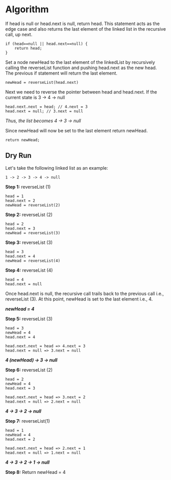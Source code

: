 # Algorithm

If head is null or head.next is null, return head. This statement acts as the edge case and also returns the last element of the linked list in the recursive call, up next.

    if (head==null || head.next==null) {
        return head;
    }

Set a node newHead to the last element of the linkedList by recursively calling the reverseList function and pushing head.next as the new head. The previous if statement will return the last element.

    newHead = reverseList(head.next)

Next we need to reverse the pointer between head and head.next. If the current state is 3 -> 4 -> null

    head.next.next = head; // 4.next = 3
    head.next = null; // 3.next = null
    
*Thus, the list becomes 4 -> 3 -> null*

Since newHead will now be set to the last element return newHead.

    return newHead;

## Dry Run

Let's take the following linked list as an example:

    1 -> 2 -> 3 -> 4 -> null

**Step 1:** reverseList (1)  

    head = 1
    head.next = 2  
    newHead = reverseList(2)  
**Step 2:** reverseList (2)

    head = 2
    head.next = 3
    newHead = reverseList(3)
**Step 3:** reverseList (3)

    head = 3
    head.next = 4
    newHead = reverseList(4)
**Step 4:** reverseList (4)

    head = 4
    head.next = null
Once head.next is null, the recursive call trails back to the previous call i.e., reverseList (3). At this point, newHead is set to the last element i.e., 4.

***newHead = 4***

**Step 5:** reverseList (3)

    head = 3
    newHead = 4
    head.next = 4

    head.next.next = head => 4.next = 3
    head.next = null => 3.next = null

***4 (newHead) -> 3 -> null***

**Step 6:** reverseList (2)

    head = 2
    newHead = 4
    head.next = 3

    head.next.next = head => 3.next = 2
    head.next = null => 2.next = null

***4 -> 3 -> 2 -> null***

**Step 7:** reverseList(1)

    head = 1
    newHead = 4
    head.next = 2

    head.next.next = head => 2.next = 1
    head.next = null => 1.next = null

***4 -> 3 -> 2 -> 1 -> null***

**Step 8:** Return newHead = 4